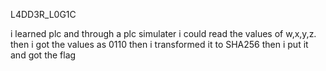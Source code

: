 L4DD3R_L0G1C

i learned plc and through a plc simulater i could read the values of w,x,y,z.
then i got the values as 0110 
then i transformed it to SHA256
then i put it and got the flag
